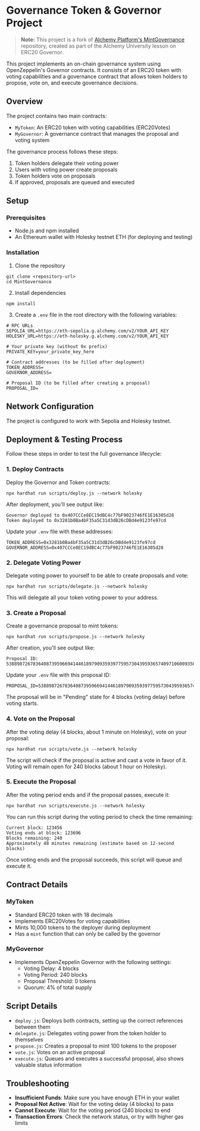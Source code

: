 # Governance Token & Governor Project

> **Note:** This project is a fork of [Alchemy Platform's MintGovernance](https://github.com/alchemyplatform/MintGovernance) repository, created as part of the Alchemy University lesson on ERC20 Governor.

This project implements an on-chain governance system using OpenZeppelin's Governor contracts. It consists of an ERC20 token with voting capabilities and a governance contract that allows token holders to propose, vote on, and execute governance decisions.

## Overview

The project contains two main contracts:
- `MyToken`: An ERC20 token with voting capabilities (ERC20Votes)
- `MyGovernor`: A governance contract that manages the proposal and voting system

The governance process follows these steps:
1. Token holders delegate their voting power
2. Users with voting power create proposals
3. Token holders vote on proposals
4. If approved, proposals are queued and executed

## Setup

### Prerequisites
- Node.js and npm installed
- An Ethereum wallet with Holesky testnet ETH (for deploying and testing)

### Installation

1. Clone the repository
```shell
git clone <repository-url>
cd MintGovernance
```

2. Install dependencies
```shell
npm install
```

3. Create a `.env` file in the root directory with the following variables:
```
# RPC URLs
SEPOLIA_URL=https://eth-sepolia.g.alchemy.com/v2/YOUR_API_KEY
HOLESKY_URL=https://eth-holesky.g.alchemy.com/v2/YOUR_API_KEY

# Your private key (without 0x prefix)
PRIVATE_KEY=your_private_key_here

# Contract addresses (to be filled after deployment)
TOKEN_ADDRESS=
GOVERNOR_ADDRESS=

# Proposal ID (to be filled after creating a proposal)
PROPOSAL_ID=
```

## Network Configuration

The project is configured to work with Sepolia and Holesky testnet. 

## Deployment & Testing Process

Follow these steps in order to test the full governance lifecycle:

### 1. Deploy Contracts

Deploy the Governor and Token contracts:

```shell
npx hardhat run scripts/deploy.js --network holesky
```

After deployment, you'll see output like:
```
Governor deployed to 0x407CCCe8EC19dBC4c77bF9023746fE1E16305d28
Token deployed to 0x3281b0Ba4bF35a5C31d3dB26cDBd4e9123fe97cd
```

Update your `.env` file with these addresses:
```
TOKEN_ADDRESS=0x3281b0Ba4bF35a5C31d3dB26cDBd4e9123fe97cd
GOVERNOR_ADDRESS=0x407CCCe8EC19dBC4c77bF9023746fE1E16305d28
```

### 2. Delegate Voting Power

Delegate voting power to yourself to be able to create proposals and vote:

```shell
npx hardhat run scripts/delegate.js --network holesky
```

This will delegate all your token voting power to your address.

### 3. Create a Proposal

Create a governance proposal to mint tokens:

```shell
npx hardhat run scripts/propose.js --network holesky
```

After creation, you'll see output like:
```
Proposal ID: 53889872678364087395966941446189790935939775957304395936574097106009350359895
```

Update your `.env` file with this proposal ID:
```
PROPOSAL_ID=53889872678364087395966941446189790935939775957304395936574097106009350359895
```

The proposal will be in "Pending" state for 4 blocks (voting delay) before voting starts.

### 4. Vote on the Proposal

After the voting delay (4 blocks, about 1 minute on Holesky), vote on your proposal:

```shell
npx hardhat run scripts/vote.js --network holesky
```

The script will check if the proposal is active and cast a vote in favor of it. Voting will remain open for 240 blocks (about 1 hour on Holesky).

### 5. Execute the Proposal

After the voting period ends and if the proposal passes, execute it:

```shell
npx hardhat run scripts/execute.js --network holesky
```

You can run this script during the voting period to check the time remaining:
```
Current block: 123456
Voting ends at block: 123696
Blocks remaining: 240
Approximately 48 minutes remaining (estimate based on 12-second blocks)
```

Once voting ends and the proposal succeeds, this script will queue and execute it.

## Contract Details

### MyToken

- Standard ERC20 token with 18 decimals
- Implements ERC20Votes for voting capabilities
- Mints 10,000 tokens to the deployer during deployment
- Has a `mint` function that can only be called by the governor

### MyGovernor

- Implements OpenZeppelin Governor with the following settings:
  - Voting Delay: 4 blocks
  - Voting Period: 240 blocks
  - Proposal Threshold: 0 tokens
  - Quorum: 4% of total supply

## Script Details

- `deploy.js`: Deploys both contracts, setting up the correct references between them
- `delegate.js`: Delegates voting power from the token holder to themselves
- `propose.js`: Creates a proposal to mint 100 tokens to the proposer
- `vote.js`: Votes on an active proposal
- `execute.js`: Queues and executes a successful proposal, also shows valuable status information

## Troubleshooting

- **Insufficient Funds**: Make sure you have enough ETH in your wallet
- **Proposal Not Active**: Wait for the voting delay (4 blocks) to pass
- **Cannot Execute**: Wait for the voting period (240 blocks) to end
- **Transaction Errors**: Check the network status, or try with higher gas limits
